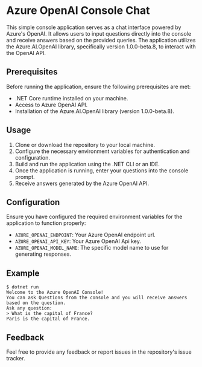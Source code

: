  
# Azure OpenAI Console Chat

This simple console application serves as a chat interface powered by Azure's OpenAI. It allows users to input questions directly into the console and receive answers based on the provided queries. The application utilizes the Azure.AI.OpenAI library, specifically version 1.0.0-beta.8, to interact with the OpenAI API.

## Prerequisites

Before running the application, ensure the following prerequisites are met:

- .NET Core runtime installed on your machine.
- Access to Azure OpenAI API.
- Installation of the Azure.AI.OpenAI library (version 1.0.0-beta.8).

## Usage

1. Clone or download the repository to your local machine.
2. Configure the necessary environment variables for authentication and configuration.
3. Build and run the application using the .NET CLI or an IDE.
4. Once the application is running, enter your questions into the console prompt.
5. Receive answers generated by the Azure OpenAI API.

## Configuration

Ensure you have configured the required environment variables for the application to function properly:


- `AZURE_OPENAI_ENDPOINT`: Your Azure OpenAI endpoint url.
- `AZURE_OPENAI_API_KEY`: Your Azure OpenAI Api key.
- `AZURE_OPENAI_MODEL_NAME`: The specific model name to use for generating responses.

## Example

```
$ dotnet run
Welcome to the Azure OpenAI Console!
You can ask Questions from the console and you will receive answers based on the question.
Ask any question:
> What is the capital of France?
Paris is the capital of France.
```

## Feedback

Feel free to provide any feedback or report issues in the repository's issue tracker.

```

 